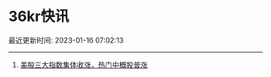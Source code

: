 # 36kr快讯

最近更新时间: 2023-01-16 07:02:13

--- 
1. [美股三大指数集体收涨，热门中概股普涨](https://www.36kr.com/newsflashes/2089792836637957) 
